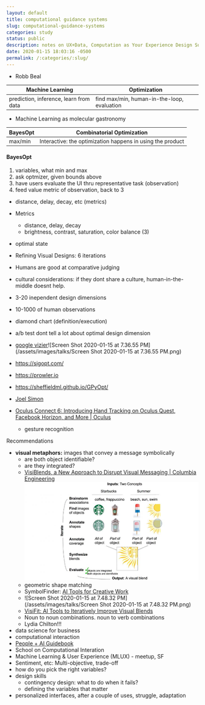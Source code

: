 ```yaml
---
layout: default
title: computational guidance systems
slug: computational-guidance-systems
categories: study
status: public
description: notes on UX+Data, Computation as Your Experience Design Superpower
date: 2020-01-15 18:03:16 -0500
permalink: /:categories/:slug/
---
```


- Robb Beal

| Machine Learning                       | Optimization                                |
| -------------------------------------- | ------------------------------------------- |
| prediction, inference, learn from data | find max/min, human-in-the-loop, evaluation |

- Machine Learning as molecular gastronomy

| BayesOpt | Combinatorial Optimization                                 |
| -------- | ---------------------------------------------------------- |
| max/min  | Interactive: the optimization happens in using the product |

#### BayesOpt

1. variables, what min and max
2. ask optmizer, given bounds above
3. have users evaluate the UI thru representative task (observation)
4. feed value metric of observation, back to 3

- distance, delay, decay, etc (metrics)

- Metrics

  - distance, delay, decay
  - brightness, contrast, saturation, color balance (3)

- optimal state

- Refining Visual Designs: 6 iterations

- Humans are good at comparative judging

- cultural considerations: if they dont share a culture, human-in-the-middle doesnt help.

- 3-20 inependent design dimensions

- 10-1000 of human observations

- diamond chart (definition/execution)

- a/b test dont tell a lot about optimal design dimension

- [google vizier](https://news.ycombinator.com/item?id=17851964)![Screen Shot 2020-01-15 at 7.36.55 PM](/assets/images/talks/Screen Shot 2020-01-15 at 7.36.55 PM.png)

- https://sigopt.com/

- https://prowler.io

- https://sheffieldml.github.io/GPyOpt/

- [Joel Simon](https://www.joelsimon.net/evo_floorplans.html)

- [Oculus Connect 6: Introducing Hand Tracking on Oculus Quest, Facebook Horizon, and More | Oculus](https://www.oculus.com/blog/oculus-connect-6-introducing-hand-tracking-on-oculus-quest-facebook-horizon-and-more/)

  - gesture recognition

Recommendations

- **visual metaphors:** images that convey a message symbolically
  - are both object identifiable?
  - are they integrated?
  - [VisiBlends, a New Approach to Disrupt Visual Messaging | Columbia Engineering](https://engineering.columbia.edu/press-releases/lydia-chilton-visiblends)![chilton-system_diagram_half_iterate_v2-1600](/assets/images/talks/chilton-system_diagram_half_iterate_v2-1600.jpg)
  - geometric shape matching
  - SymbolFinder: [AI Tools for Creative Work](https://www.slideshare.net/hmslydia/ai-tools-for-creative-work)
  - ![Screen Shot 2020-01-15 at 7.48.32 PM](/assets/images/talks/Screen Shot 2020-01-15 at 7.48.32 PM.png)
  - [VisiFit: AI Tools to Iteratively Improve Visual Blends](https://www.cs.columbia.edu/~chilton/web/my_publications/VisiFit_CHI_2020_submission.pdf)
  - Noun to noun combinations. noun to verb combinations
  - Lydia Chilton!!!
- data science for business
- computational interaction
- [People + AI Guidebook](https://pair.withgoogle.com/)
- School on Computational Interation
- Machine Learning & User Experience (MLUX) - meetup, SF
- Sentiment, etc: Multi-objective, trade-off
- how do you pick the right variables?
- design skills
  - contingency design: what to do when it fails?
  - defining the variables that matter
- personalized interfaces, after a couple of uses, struggle, adaptation

  